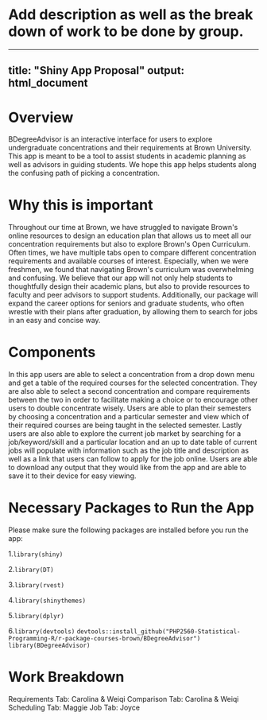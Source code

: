 # Add description as well as the break down of work to be done by group. 
---
title: "Shiny App Proposal"
output: html_document
---

# Overview

BDegreeAdvisor is an interactive interface for users to explore undergraduate concentrations and their requirements at Brown University. This app is meant to be a tool to assist students in academic planning as well as advisors in guiding students. We hope this app helps students along the confusing path of picking a concentration. 

# Why this is important

Throughout our time at Brown, we have struggled to navigate Brown's online resources to design an education plan that allows us to meet all our concentration requirements but also to explore Brown's Open Curriculum. Often times, we have multiple tabs open to compare different concentration requirements and available courses of interest. Especially, when we were freshmen, we found that navigating Brown's curriculum was overwhelming and confusing. We believe that our app will not only help students to thoughtfully design their academic plans, but also to provide resources to faculty and peer advisors to support students. Additionally, our package will expand the career options for seniors and graduate students, who often wrestle with their plans after graduation, by allowing them to search for jobs in an easy and concise way.

# Components

In this app users are able to select a concentration from a drop down menu and get a table of the required courses for the selected concentration. They are also able to select a second concentration and compare requirements between the two in order to facilitate making a choice or to encourage other users to double concentrate wisely. Users are able to plan their semesters by choosing a concentration and a particular semester and view which of their required courses are being taught in the selected semester. Lastly users are also able to explore the current job market by searching for a job/keyword/skill and a particular location and an up to date table of current jobs will populate with information such as the job title and description as well as a link that users can follow to apply for the job online. Users are able to download any output that they would like from the app and are able to save it to their device for easy viewing.

# Necessary Packages to Run the App
Please make sure the following packages are installed before you run the app:

1.`library(shiny)`

2.`library(DT)`

3.`library(rvest)`

4.`library(shinythemes)`

5.`library(dplyr)`

6.`library(devtools)`
  `devtools::install_github("PHP2560-Statistical-Programming-R/r-package-courses-brown/BDegreeAdvisor")`
  `library(BDegreeAdvisor)`


# Work Breakdown

Requirements Tab: Carolina & Weiqi
Comparison Tab: Carolina & Weiqi
Scheduling Tab: Maggie
Job Tab: Joyce
